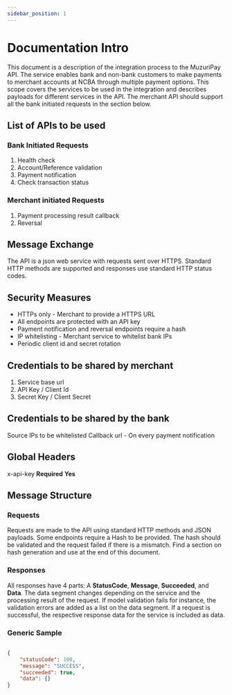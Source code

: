 ```yaml
---
sidebar_position: 1
---
```


# Documentation Intro

This document is a description of the integration process to the MuzuriPay API. The service enables bank and non-bank customers to make payments to merchant accounts at NCBA through multiple payment options. This scope covers the services to be used in the integration and describes payloads for different services in the API. The merchant API should support all the bank initiated requests in the section below.

## List of APIs to be used

### Bank Initiated Requests

1. Health check
2. Account/Reference validation
3. Payment notification
4. Check transaction status

### Merchant initiated Requests

1. Payment processing result callback
2. Reversal

## Message Exchange

The API is a json web service with requests sent over HTTPS. Standard HTTP methods are supported and responses use standard HTTP status codes.

## Security Measures

- HTTPs only - Merchant to provide a HTTPS URL
- All endpoints are protected with an API key
- Payment notification and reversal endpoints require a hash
- IP whitelisting - Merchant service to whitelist bank IPs
- Periodic client id and secret rotation

## Credentials to be shared by merchant

1. Service base url
2. API Key / Client Id
3. Secret Key / Client Secret

## Credentials to be shared by the bank

Source IPs to be whitelisted
Callback url - On every payment notification

## Global Headers

x-api-key **Required** **Yes**

## Message Structure

### Requests

Requests are made to the API using standard HTTP methods and JSON payloads. Some endpoints require a Hash to be provided. The hash should be validated and the request failed if there is a mismatch. Find a section on hash generation and use at the end of this document.

### Responses

All responses have 4 parts: A  **StatusCode**, **Message**, **Succeeded**, and **Data**. The data segment changes depending on the service and the processing result of the request. If model validation fails for instance, the validation errors are added as a list on the data segment. If a request is successful, the respective response data for the service is included as data.

### Generic Sample

```json

{
    "statusCode": 100,
    "message": "SUCCESS",
    "succeeded": true,
    "data": {}
}


```
